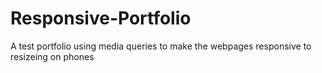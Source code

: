 # Responsive-Portfolio
A test portfolio using media queries to make the webpages responsive to resizeing on phones
